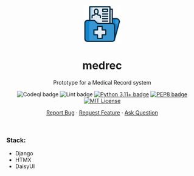 <div align="center">
    <img height=100 src="medrec.png" alt="medrec icon">
    <h1>medrec</h1>
    <p>Prototype for a Medical Record system</p>
    <p>
        <img src="https://github.com/seyLu/medrec/actions/workflows/codeql.yaml/badge.svg" alt="Codeql badge">
        <img src="https://github.com/seyLu/medrec/actions/workflows/lint.yaml/badge.svg" alt="Lint badge">
        <a href="https://www.python.org/"><img src="https://img.shields.io/badge/python-3.11+-blue" alt="Python 3.11+ badge"></a>
        <a href="https://peps.python.org/pep-0008/"><img src="https://img.shields.io/badge/code%20style-pep8-orange.svg" alt="PEP8 badge"></a>
        <a href="https://github.com/seyLu/medrec/blob/main/LICENSE"><img src="https://img.shields.io/github/license/seyLu/medrec.svg" alt="MIT License"></a>
    </p>
    <p>
        <a href="https://github.com/seyLu/medrec/issues/new">Report Bug</a>
        ·
        <a href="https://github.com/seyLu/medrec/issues/new">Request Feature</a>
        ·
        <a href="https://github.com/seyLu/medrec/discussions">Ask Question</a>
    </p>
</div>

<br>

### Stack:

- Django
- HTMX
- DaisyUI
